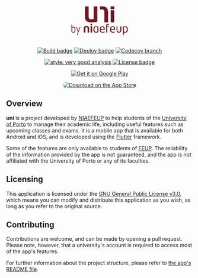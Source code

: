 <div align="center">

<img src="./readme-src/logo_dark.svg" width="80">
<br>
<img src="./readme-src/by_niaefeup.svg" height="30">

<br>
<br>

[![Build badge](https://img.shields.io/github/actions/workflow/status/NIAEFEUP/uni/format_lint_test.yaml?style=for-the-badge&branch=develop)](https://github.com/NIAEFEUP/uni/actions)
[![Deploy badge](https://img.shields.io/github/actions/workflow/status/NIAEFEUP/uni/deploy.yaml?label=Deploy&style=for-the-badge&branch=develop)](https://github.com/NIAEFEUP/uni/actions)
[![Codecov branch](https://img.shields.io/codecov/c/github/NIAEFEUP/uni/develop?style=for-the-badge)](https://app.codecov.io/gh/NIAEFEUP/uni/)

[![style: very good analysis](https://img.shields.io/badge/style-very_good_analysis-B22C89.svg?style=for-the-badge)](https://pub.dev/packages/very_good_analysis)
[![License badge](https://img.shields.io/github/license/NIAEFEUP/uni?style=for-the-badge)](https://github.com/NIAEFEUP/uni/blob/develop/LICENSE)

<a href='https://play.google.com/store/apps/details?id=pt.up.fe.ni.uni&hl=pt_PT&gl=US&pli=1&pcampaignid=pcampaignidMKT-Other-global-all-co-prtnr-py-PartBadge-Mar2515-1'><img style="width: 135px;" alt='Get it on Google Play' src='https://play.google.com/intl/en_us/badges/static/images/badges/en_badge_web_generic.png'/></a>

<a href="https://apps.apple.com/pt/app/uni/id1585951339?itsct=apps_box_badge&amp;itscg=30200"><img src="https://tools.applemediaservices.com/api/badges/download-on-the-app-store/black/en-us?size=250x83&amp;releaseDate=1633219200" alt="Download on the App Store" style="border-radius: 13px; width: 120px;"></a>

</div>

## Overview

**uni** is a project developed by [NIAEFEUP](https://niaefeup.pt/) to help students of the [University of Porto](https://up.pt) to manage their academic life, including useful features such as upcoming classes and exams. It is a mobile app that is available for both Android and iOS, and is developed using the [Flutter](https://flutter.dev/) framework.

Some of the features are only available to students of [FEUP](https://fe.up.pt). The reliability of the information provided by the app is not guaranteed, and the app is not affiliated with the University of Porto or any of its faculties.

## Licensing

This application is licensed under the [GNU General Public License v3.0](./LICENSE), which means you can modify and distribute this application as you wish, as long as you refer to the original source.

## Contributing

Contributions are welcome, and can be made by opening a pull request. Please note, however, that a university's account is required to access most of the app's features.

For further information about the project structure, please refer to [the app's README file](./packages/uni_app/README.md).
